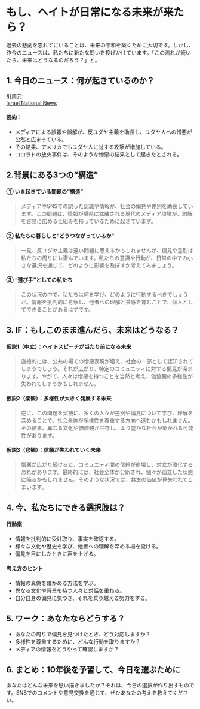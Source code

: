 # もし、ヘイトが日常になる未来が来たら？

過去の悲劇を忘れずにいることは、未来の平和を築くために大切です。しかし、昨今のニュースは、私たちに新たな問いを投げかけています。「この流れが続いたら、未来はどうなるのだろう？」と。

## 1. 今日のニュース：何が起きているのか？
引用元:  
[Israel National News](https://www.israelnationalnews.com/news/409429)

#### 要約：
- メディアによる誤報や誤解が、反ユダヤ主義を助長し、ユダヤ人への憎悪が公然と広まっている。
- その結果、アメリカでもユダヤ人に対する攻撃が増加している。
- コロラドの放火事件は、そのような憎悪の結果として起きたとされる。
  
## 2.背景にある3つの“構造”

#### ① いま起きている問題の“構造”
> メディアやSNSでの誤った認識や情報が、社会の偏見や差別を助長しています。この問題は、情報が瞬時に拡散される現代のメディア環境が、誤解を容易に広める仕組みを持っているために起きています。

#### ② 私たちの暮らしと“どうつながっているか”
> 一見、反ユダヤ主義は遠い問題に思えるかもしれませんが、偏見や差別は私たちの周りにも潜んでいます。私たちの意識や行動が、日常の中での小さな選択を通じて、どのように影響を及ぼすか考えてみましょう。

#### ③ “選び手”としての私たち
> この状況の中で、私たちは何を学び、どのように行動するべきでしょうか。情報を批判的に考察し、他者への理解と共感を育むことで、個人としてできることがあるはずです。

## 3. IF：もしこのまま進んだら、未来はどうなる？

#### 仮説1（中立）：ヘイトスピーチが当たり前になる未来  
> 直接的には、公共の場での憎悪表現が増え、社会の一部として認知されてしまうでしょう。それが広がり、特定のコミュニティに対する偏見が深まります。やがて、人々は憎悪を持つことを当然と考え、価値観の多様性が失われてしまうかもしれません。

#### 仮説2（楽観）：多様性が大きく発展する未来  
> 逆に、この問題を契機に、多くの人々が差別や偏見について学び、理解を深めることで、社会全体が多様性を尊重する方向へ進むかもしれません。その結果、異なる文化や価値観が共存し、より豊かな社会が築かれる可能性があります。

#### 仮説3（悲観）：信頼が失われていく未来  
> 憎悪が広がり続けると、コミュニティ間の信頼が崩壊し、対立が激化する恐れがあります。最終的には、社会全体が分断され、個々が孤立した状態に陥るかもしれません。そのような状況では、共生の価値が見失われてしまいます。

## 4. 今、私たちにできる選択肢は？

#### 行動案
- 情報を批判的に受け取り、事実を確認する。
- 様々な文化や歴史を学び、他者への理解を深める場を設ける。
- 偏見を目にしたときに声を上げる。

#### 考え方のヒント
- 情報の真偽を確かめる方法を学ぶ。
- 異なる文化や背景を持つ人々と対話を重ねる。
- 自分自身の偏見に気づき、それを乗り越える努力をする。

## 5. ワーク：あなたならどうする？
- あなたの周りで偏見を見つけたとき、どう対応しますか？
- 多様性を尊重するために、どんな行動を取りますか？
- メディアの情報をどうやって確認しますか？

## 6. まとめ：10年後を予習して、今日を選ぶために

あなたはどんな未来を思い描きましたか？それは、今日の選択が作り出すものです。SNSでのコメントや意見交換を通じて、ぜひあなたの考えを教えてください。
